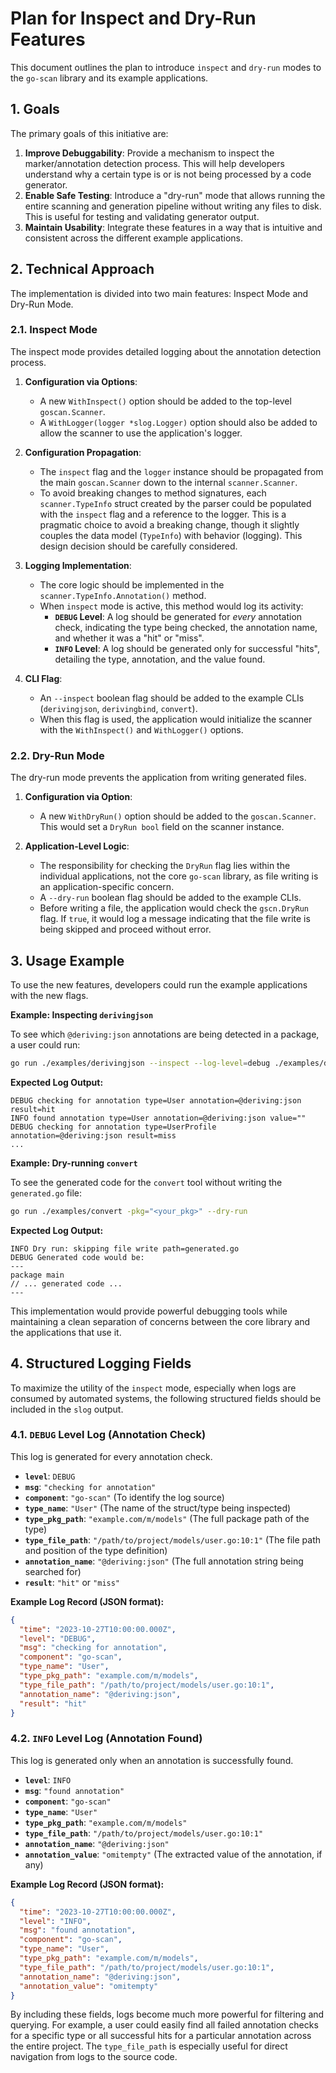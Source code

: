 # Plan for Inspect and Dry-Run Features

This document outlines the plan to introduce `inspect` and `dry-run` modes to the `go-scan` library and its example applications.

## 1. Goals

The primary goals of this initiative are:

1.  **Improve Debuggability**: Provide a mechanism to inspect the marker/annotation detection process. This will help developers understand why a certain type is or is not being processed by a code generator.
2.  **Enable Safe Testing**: Introduce a "dry-run" mode that allows running the entire scanning and generation pipeline without writing any files to disk. This is useful for testing and validating generator output.
3.  **Maintain Usability**: Integrate these features in a way that is intuitive and consistent across the different example applications.

## 2. Technical Approach

The implementation is divided into two main features: Inspect Mode and Dry-Run Mode.

### 2.1. Inspect Mode

The inspect mode provides detailed logging about the annotation detection process.

1.  **Configuration via Options**:
    *   A new `WithInspect()` option should be added to the top-level `goscan.Scanner`.
    *   A `WithLogger(logger *slog.Logger)` option should also be added to allow the scanner to use the application's logger.

2.  **Configuration Propagation**:
    *   The `inspect` flag and the `logger` instance should be propagated from the main `goscan.Scanner` down to the internal `scanner.Scanner`.
    *   To avoid breaking changes to method signatures, each `scanner.TypeInfo` struct created by the parser could be populated with the `inspect` flag and a reference to the logger. This is a pragmatic choice to avoid a breaking change, though it slightly couples the data model (`TypeInfo`) with behavior (logging). This design decision should be carefully considered.

3.  **Logging Implementation**:
    *   The core logic should be implemented in the `scanner.TypeInfo.Annotation()` method.
    *   When `inspect` mode is active, this method would log its activity:
        *   **`DEBUG` Level**: A log should be generated for *every* annotation check, indicating the type being checked, the annotation name, and whether it was a "hit" or "miss".
        *   **`INFO` Level**: A log should be generated only for successful "hits", detailing the type, annotation, and the value found.

4.  **CLI Flag**:
    *   An `--inspect` boolean flag should be added to the example CLIs (`derivingjson`, `derivingbind`, `convert`).
    *   When this flag is used, the application would initialize the scanner with the `WithInspect()` and `WithLogger()` options.

### 2.2. Dry-Run Mode

The dry-run mode prevents the application from writing generated files.

1.  **Configuration via Option**:
    *   A new `WithDryRun()` option should be added to the `goscan.Scanner`. This would set a `DryRun bool` field on the scanner instance.

2.  **Application-Level Logic**:
    *   The responsibility for checking the `DryRun` flag lies within the individual applications, not the core `go-scan` library, as file writing is an application-specific concern.
    *   A `--dry-run` boolean flag should be added to the example CLIs.
    *   Before writing a file, the application would check the `gscn.DryRun` flag. If `true`, it would log a message indicating that the file write is being skipped and proceed without error.

## 3. Usage Example

To use the new features, developers could run the example applications with the new flags.

**Example: Inspecting `derivingjson`**

To see which `@deriving:json` annotations are being detected in a package, a user could run:

```sh
go run ./examples/derivingjson --inspect --log-level=debug ./examples/derivingjson/testdata/simple/
```

**Expected Log Output:**

```
DEBUG checking for annotation type=User annotation=@deriving:json result=hit
INFO found annotation type=User annotation=@deriving:json value=""
DEBUG checking for annotation type=UserProfile annotation=@deriving:json result=miss
...
```

**Example: Dry-running `convert`**

To see the generated code for the `convert` tool without writing the `generated.go` file:

```sh
go run ./examples/convert -pkg="<your_pkg>" --dry-run
```

**Expected Log Output:**

```
INFO Dry run: skipping file write path=generated.go
DEBUG Generated code would be:
---
package main
// ... generated code ...
---
```

This implementation would provide powerful debugging tools while maintaining a clean separation of concerns between the core library and the applications that use it.

## 4. Structured Logging Fields

To maximize the utility of the `inspect` mode, especially when logs are consumed by automated systems, the following structured fields should be included in the `slog` output.

### 4.1. `DEBUG` Level Log (Annotation Check)

This log is generated for every annotation check.

-   **`level`**: `DEBUG`
-   **`msg`**: `"checking for annotation"`
-   **`component`**: `"go-scan"` (To identify the log source)
-   **`type_name`**: `"User"` (The name of the struct/type being inspected)
-   **`type_pkg_path`**: `"example.com/m/models"` (The full package path of the type)
-   **`type_file_path`**: `"/path/to/project/models/user.go:10:1"` (The file path and position of the type definition)
-   **`annotation_name`**: `"@deriving:json"` (The full annotation string being searched for)
-   **`result`**: `"hit"` or `"miss"`

**Example Log Record (JSON format):**
```json
{
  "time": "2023-10-27T10:00:00.000Z",
  "level": "DEBUG",
  "msg": "checking for annotation",
  "component": "go-scan",
  "type_name": "User",
  "type_pkg_path": "example.com/m/models",
  "type_file_path": "/path/to/project/models/user.go:10:1",
  "annotation_name": "@deriving:json",
  "result": "hit"
}
```

### 4.2. `INFO` Level Log (Annotation Found)

This log is generated only when an annotation is successfully found.

-   **`level`**: `INFO`
-   **`msg`**: `"found annotation"`
-   **`component`**: `"go-scan"`
-   **`type_name`**: `"User"`
-   **`type_pkg_path`**: `"example.com/m/models"`
-   **`type_file_path`**: `"/path/to/project/models/user.go:10:1"`
-   **`annotation_name`**: `"@deriving:json"`
-   **`annotation_value`**: `"omitempty"` (The extracted value of the annotation, if any)

**Example Log Record (JSON format):**
```json
{
  "time": "2023-10-27T10:00:00.000Z",
  "level": "INFO",
  "msg": "found annotation",
  "component": "go-scan",
  "type_name": "User",
  "type_pkg_path": "example.com/m/models",
  "type_file_path": "/path/to/project/models/user.go:10:1",
  "annotation_name": "@deriving:json",
  "annotation_value": "omitempty"
}
```

By including these fields, logs become much more powerful for filtering and querying. For example, a user could easily find all failed annotation checks for a specific type or all successful hits for a particular annotation across the entire project. The `type_file_path` is especially useful for direct navigation from logs to the source code.
